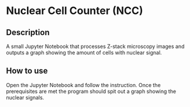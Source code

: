 # Nuclear Cell Counter (NCC)
## Description
A small Jupyter Notebook that processes Z-stack microscopy images and outputs a graph showing the amount of cells with nuclear signal.

## How to use
Open the Jupyter Notebook and follow the instruction. Once the prerequisites are met the program should spit out a graph showing the nuclear signals.